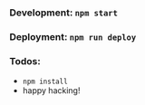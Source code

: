 ### Development: `npm start`
### Deployment: `npm run deploy`
### Todos:
- `npm install`
- happy hacking!